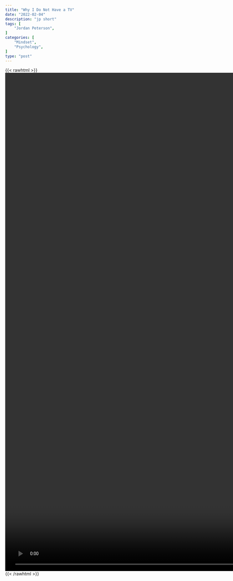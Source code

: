 ```yaml
---
title: "Why I Do Not Have a TV"
date: "2022-02-04"
description: "jp short"
tags: [
    "Jordan Peterson",
]
categories: [
    "Mindset",
    "Psychology",
]
type: "post"
---
```

{{< rawhtml >}}
    <video style="height:40vh;width:auto" overflow="hidden" controls>
        <source src="https://clips.dev00ps.com/Jordan%20Peterson/I%20haven%E2%80%99t%20had%20a%20TV%20since%201985%E2%80%A6.mp4" type="video/mp4"> 
    </video>
{{< /rawhtml >}}